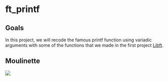 # ft_printf

## Goals
In this project, we will recode the famous printf function using variadic arguments with some of the functions that we made in the first project [Libft](https://github.com/mountassir-007/Libft-1337).

## Moulinette
<img src="https://i.imgur.com/NRqu1gQ.png">
